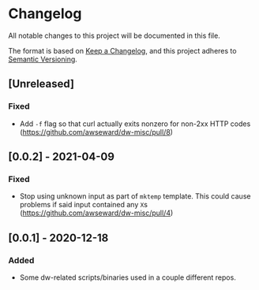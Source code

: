 # Changelog
All notable changes to this project will be documented in this file.

The format is based on [Keep a Changelog](https://keepachangelog.com/en/1.0.0/),
and this project adheres to [Semantic Versioning](https://semver.org/spec/v2.0.0.html).

## [Unreleased]
### Fixed
- Add `-f` flag so that curl actually exits nonzero for non-2xx HTTP codes (https://github.com/awseward/dw-misc/pull/8)

## [0.0.2] - 2021-04-09
### Fixed
- Stop using unknown input as part of `mktemp` template. This could cause problems if said input contained any `X`s (https://github.com/awseward/dw-misc/pull/4)

## [0.0.1] - 2020-12-18
### Added
- Some dw-related scripts/binaries used in a couple different repos.
